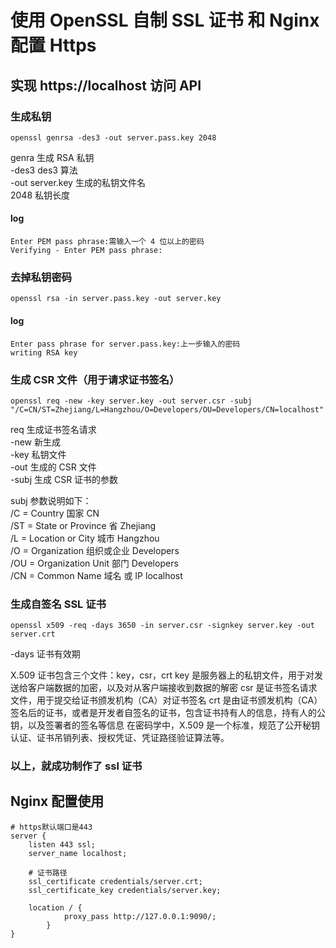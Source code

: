 # 使用 OpenSSL 自制 SSL 证书 和 Nginx 配置 Https

## 实现 https://localhost 访问 API

### 生成私钥

```
openssl genrsa -des3 -out server.pass.key 2048
```

genra 生成 RSA 私钥<br />
-des3 des3 算法<br />
-out server.key 生成的私钥文件名<br />
2048 私钥长度

#### log

```
Enter PEM pass phrase:需输入一个 4 位以上的密码
Verifying - Enter PEM pass phrase:
```

### 去掉私钥密码

```
openssl rsa -in server.pass.key -out server.key
```

#### log

```
Enter pass phrase for server.pass.key:上一步输入的密码
writing RSA key
```

### 生成 CSR 文件（用于请求证书签名）

```
openssl req -new -key server.key -out server.csr -subj "/C=CN/ST=Zhejiang/L=Hangzhou/O=Developers/OU=Developers/CN=localhost"
```

req 生成证书签名请求<br />
-new 新生成<br />
-key 私钥文件<br />
-out 生成的 CSR 文件 <br />
-subj 生成 CSR 证书的参数

subj 参数说明如下：<br />
/C = Country 国家 CN<br />
/ST = State or Province 省 Zhejiang<br />
/L = Location or City 城市 Hangzhou<br />
/O = Organization 组织或企业 Developers<br />
/OU = Organization Unit 部门 Developers<br />
/CN = Common Name 域名 或 IP localhost

### 生成自签名 SSL 证书

```
openssl x509 -req -days 3650 -in server.csr -signkey server.key -out server.crt
```

-days 证书有效期

X.509 证书包含三个文件：key，csr，crt
key 是服务器上的私钥文件，用于对发送给客户端数据的加密，以及对从客户端接收到数据的解密
csr 是证书签名请求文件，用于提交给证书颁发机构（CA）对证书签名
crt 是由证书颁发机构（CA）签名后的证书，或者是开发者自签名的证书，包含证书持有人的信息，持有人的公钥，以及签署者的签名等信息
在密码学中，X.509 是一个标准，规范了公开秘钥认证、证书吊销列表、授权凭证、凭证路径验证算法等。

### 以上，就成功制作了 ssl 证书

## Nginx 配置使用

```
# https默认端口是443
server {
    listen 443 ssl;
    server_name localhost;

    # 证书路径
    ssl_certificate credentials/server.crt;
    ssl_certificate_key credentials/server.key;

    location / {
            proxy_pass http://127.0.0.1:9090/;
        }
}
```
